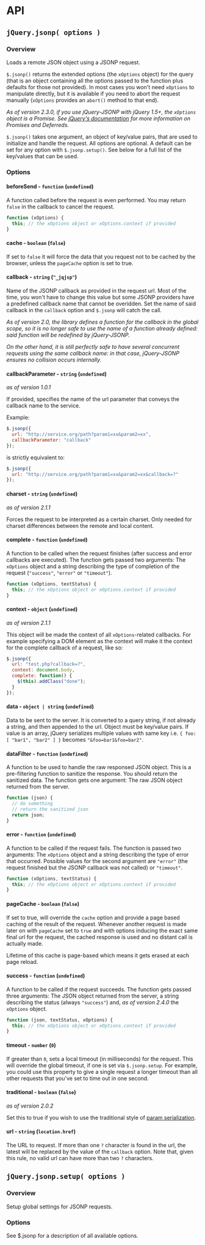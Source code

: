 # API

## `jQuery.jsonp( options )`

### Overview

Loads a remote JSON object using a JSONP request.

`$.jsonp()` returns the extended options (the `xOptions` object) for the query (that is an object containing all the options passed to the function plus defaults for those not provided). In most cases you won't need `xOptions` to manipulate directly, but it is available if you need to abort the request manually (`xOptions` provides an `abort()` method to that end).

*_As of version 2.3.0, if you use jQuery-JSONP with jQuery 1.5+, the `xOptions` object is a Promise. See [jQuery's documentation](http://api.jquery.com/deferred.promise/) for more information on Promises and Deferreds._* 

`$.jsonp()` takes one argument, an object of key/value pairs, that are used to initialize and handle the request. All options are optional. A default can be set for any option with `$.jsonp.setup()`. See below for a full list of the key/values that can be used.

### Options

#### beforeSend - `function` (`undefined`)

A function called before the request is even performed. You may return `false` in the callback to cancel the request.

```js
function (xOptions) {
  this; // the xOptions object or xOptions.context if provided
}
```

#### cache - `boolean` (`false`)

If set to `false` it will force the data that you request not to be cached by the browser, unless the `pageCache` option is set to true.

#### callback - `string` (`"_jqjsp"`)

Name of the JSONP callback as provided in the request url. Most of the time, you won't have to change this value but some JSONP providers have a predefined callback name that cannot be overidden. Set the name of said callback in the `callback` option and `$.jsonp` will catch the call.

*_As of version 2.0, the library defines a function for the callback in the global scope, so it is no longer safe to use the name of a function already defined: said function will be redefined by jQuery-JSONP._*

*_On the other hand, it is still perfectly safe to have several concurrent requests using the same callback name: in that case, jQuery-JSONP ensures no collision occurs internally._*

#### callbackParameter - `string` (`undefined`)

*_as of version 1.0.1_*

If provided, specifies the name of the url parameter that conveys the callback name to the service.

Example:

```js
$.jsonp({
  url: "http://service.org/path?param1=xx&param2=xx",
  callbackParameter: "callback"
});
```

is strictly equivalent to:

```js
$.jsonp({
  url: "http://service.org/path?param1=xx&param2=xx&callback=?"
});
```

#### charset - `string` (`undefined`)

*_as of version 2.1.1_*

Forces the request to be interpreted as a certain charset. Only needed for charset differences between the remote and local content.

#### complete - `function` (`undefined`)

A function to be called when the request finishes (after success and error callbacks are executed). The function gets passed two arguments: The `xOptions` object and a string describing the type of completion of the request (`"success"`, `"error"` or `"timeout"`).

```js
function (xOptions, textStatus) {
  this; // the xOptions object or xOptions.context if provided
}
```

#### context - `object` (`undefined`)

*_as of version 2.1.1_*

This object will be made the context of all `xOptions`-related callbacks. For example specifying a DOM element as the context will make it the context for the complete callback of a request, like so:

```js
$.jsonp({
  url: "test.php?callback=?",
  context: document.body,
  complete: function() {
    $(this).addClass("done");
  }
});
```

#### data - `object | string` (`undefined`)

Data to be sent to the server. It is converted to a query string, if not already a string, and then appended to the url. Object must be key/value pairs. If value is an array, jQuery serializes multiple values with same key i.e. `{ foo: [ "bar1", "bar2" ] }` becomes `"&foo=bar1&foo=bar2"`.

#### dataFilter - `function` (`undefined`)

A function to be used to handle the raw responsed JSON object. This is a pre-filtering function to sanitize the response. You should return the sanitized data. The function gets one argument: The raw JSON object returned from the server.

```js
function (json) {
  // do something
  // return the sanitized json
  return json;
}
```

#### error - `function` (`undefined`)

A function to be called if the request fails. The function is passed two arguments: The `xOptions` object and a string describing the type of error that occurred. Possible values for the second argument are `"error"` (the request finished but the JSONP callback was not called) or `"timeout"`.

```js
function (xOptions, textStatus) {
  this; // the xOptions object or xOptions.context if provided
}
```

#### pageCache - `boolean` (`false`)

If set to true, will override the `cache` option and provide a page based caching of the result of the request. Whenever another request is made later on with `pageCache` set to `true` and with options inducing the exact same final url for the request, the cached response is used and no distant call is actually made.

Lifetime of this cache is page-based which means it gets erased at each page reload.

#### success - `function` (`undefined`)

A function to be called if the request succeeds. The function gets passed three arguments: The JSON object returned from the server, a string describing the status (always `"success"`) and, *_as of version 2.4.0_* the `xOptions` object.

```js
function (json, textStatus, xOptions) {
  this; // the xOptions object or xOptions.context if provided
}
```

#### timeout - `number` (`0`)

If greater than `0`, sets a local timeout (in milliseconds) for the request. This will override the global timeout, if one is set via `$.jsonp.setup`. For example, you could use this property to give a single request a longer timeout than all other requests that you've set to time out in one second.

#### traditional - `boolean` (`false`)

*_as of version 2.0.2_*

Set this to true if you wish to use the traditional style of [param serialization](http://api.jquery.com/jQuery.param/).

#### url - `string` (`location.href`)

The URL to request. If more than one `?` character is found in the url, the latest will be replaced by the value of the `callback` option. Note that, given this rule, no valid url can have more than two `?` characters.

## `jQuery.jsonp.setup( options )`

### Overview

Setup global settings for JSONP requests.

### Options

See $.jsonp for a description of all available options.
